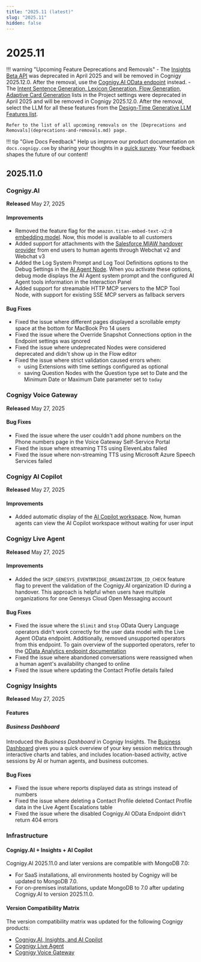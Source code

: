 ```yaml
---
title: "2025.11 (latest)"
slug: "2025.11"
hidden: false
---
```


# 2025.11

!!! warning "Upcoming Feature Deprecations and Removals"
    - The [Insights Beta API](https://api-trial.cognigy.ai/openapi#get-/insights/beta/messages/report/-queryHash-) was deprecated in April 2025 and will be removed in Cognigy 2025.12.0. After the removal, use the [Cognigy.AI OData endpoint](../ai/analyze/odata.md) instead.
    - The [Intent Sentence Generation, Lexicon Generation, Flow Generation, Adaptive Card Generation](../ai/empower/generative-ai.md#generate-cognigyai-resources) lists in the Project settings were deprecated in April 2025 and will be removed in Cognigy 2025.12.0. After the removal, select the LLM for all these features from the [Design-Time Generative LLM Features list](../ai/empower/generative-ai.md#design-time-generative-ai-features).

    Refer to the list of all upcoming removals on the [Deprecations and Removals](deprecations-and-removals.md) page.

!!! tip "Give Docs Feedback"
    Help us improve our product documentation on `docs.cognigy.com` by sharing your thoughts in a [quick survey](https://forms.office.com/e/xnqneVasp2). Your feedback shapes the future of our content!

## 2025.11.0

### Cognigy.AI

**Released** May 27, 2025

#### Improvements

- Removed the feature flag for the `amazon.titan-embed-text-v2:0` [embedding model](../ai/empower/llms/model-support-by-feature.md). Now, this model is available to all customers
- Added support for attachments with the [Salesforce MIAW handover provider](../ai/escalate//handover-reference/salesforce-miaw.md) from end users to human agents through Webchat v2 and Webchat v3
- Added the Log System Prompt and Log Tool Definitions options to the Debug Settings in the [AI Agent Node](../build/node-reference/ai/ai-agent.md). When you activate these options, debug mode displays the AI Agent system prompt and the configured AI Agent tools information in the Interaction Panel
- Added support for streamable HTTP MCP servers to the MCP Tool Node, with support for existing SSE MCP servers as fallback servers

#### Bug Fixes

- Fixed the issue where different pages displayed a scrollable empty space at the bottom for MacBook Pro 14 users
- Fixed the issue where the Override Snapshot Connections option in the Endpoint settings was ignored
- Fixed the issue where undeprecated Nodes were considered deprecated and didn't show up in the Flow editor
- Fixed the issue where strict validation caused errors when:
    - using Extensions with time settings configured as optional 
    - saving Question Nodes with the Question type set to Date and the Minimum Date or Maximum Date parameter set to `today`

### Cognigy Voice Gateway

**Released** May 27, 2025

#### Bug Fixes

- Fixed the issue where the user couldn't add phone numbers on the Phone numbers page in the Voice Gateway Self-Service Portal
- Fixed the issue where streaming TTS using ElevenLabs failed
- Fixed the issue where non-streaming TTS using Microsoft Azure Speech Services failed

### Cognigy AI Copilot

**Released** May 27, 2025

#### Improvements

- Added automatic display of the [AI Copilot workspace](../ai-copilot/overview.md). Now, human agents can view the AI Copilot workspace without waiting for user input

### Cognigy Live Agent

**Released** May 27, 2025

#### Improvements

- Added the `SKIP_GENESYS_EVENTBRIDGE_ORGANIZATION_ID_CHECK` feature flag to prevent the validation of the Cognigy.AI organization ID during a handover. This approach is helpful when users have multiple organizations for one Genesys Cloud Open Messaging account

#### Bug Fixes

- Fixed the issue where the `$limit` and `$top` OData Query Language operators didn't work correctly for the user data model with the Live Agent OData endpoint. Additionally, removed unsupported operators from this endpoint. To gain overview of the supported operators, refer to the [OData Analytics endpoint documentation](../live-agent/tools/odata-endpoint.md)
- Fixed the issue where abandoned conversations were reassigned when a human agent's availability changed to online
- Fixed the issue where updating the Contact Profile details failed

### Cognigy Insights

**Released** May 27, 2025

#### Features

##### Business Dashboard

Introduced the _Business Dashboard_ in Cognigy Insights. The [Business Dashboard](../insights/dashboards/business.md) gives you a quick overview of your key session metrics through interactive charts and tables, and includes location-based activity, active sessions by AI or human agents, and business outcomes.

#### Bug Fixes

- Fixed the issue where reports displayed data as strings instead of numbers
- Fixed the issue where deleting a Contact Profile deleted Contact Profile data in the Live Agent Escalations table
- Fixed the issue where the disabled Cognigy.AI OData Endpoint didn't return 404 errors

### Infrastructure

#### Cognigy.AI + Insights + AI Copilot

Cognigy.AI 2025.11.0 and later versions are compatible with MongoDB 7.0:

- For SaaS installations, all environments hosted by Cognigy will be updated to MongoDB 7.0.
- For on-premises installations, update MongoDB to 7.0 after updating Cognigy.AI to version 2025.11.0.

#### Version Compatibility Matrix

The version compatibility matrix was updated for the following Cognigy products:

- [Cognigy.AI, Insights, and AI Copilot](../ai/installation/version-compatibility-matrix.md)
- [Cognigy Live Agent](../live-agent/installation/deployment/version-compatibility-matrix.md)
- [Cognigy Voice Gateway](../voice-gateway/installation/version-compatibility-matrix.md)
